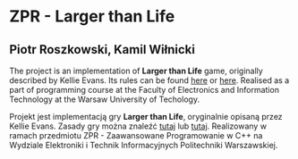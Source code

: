 # ZPR - Larger than Life
## Piotr Roszkowski, Kamil Wiłnicki

The project is an implementation of **Larger than Life** game, originally described by Kellie Evans. Its rules can be found [here](http://psoup.math.wisc.edu/mcell/rullex_lgtl.html) or [here](http://www.conwaylife.com/wiki/Larger_than_Life). Realised as a part of programming course at the Faculty of Electronics and Information Technology at the Warsaw University of Techology.

Projekt jest implementacją gry **Larger than Life**, oryginalnie opisaną przez Kellie Evans. Zasady gry można znaleźć [tutaj](http://psoup.math.wisc.edu/mcell/rullex_lgtl.html) lub [tutaj](http://www.conwaylife.com/wiki/Larger_than_Life). Realizowany w ramach przedmiotu ZPR - Zaawansowane Programowanie w C++ na Wydziale Elektroniki i Technik Informacyjnych Politechniki Warszawskiej.
